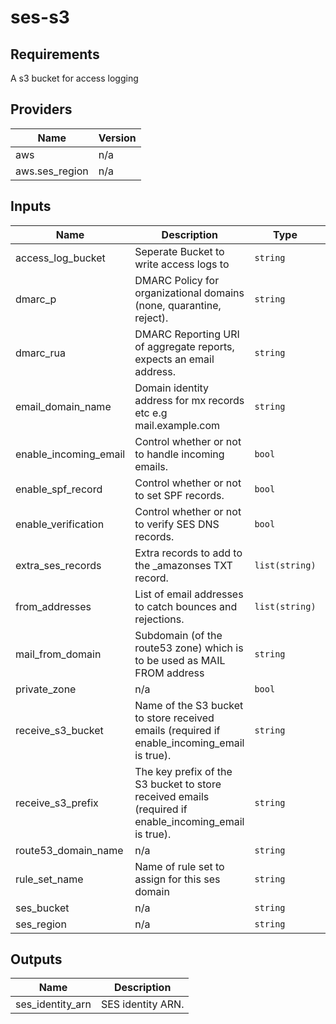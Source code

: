 # ses-s3

## Requirements

A s3 bucket for access logging

## Providers

| Name | Version |
|------|---------|
| aws | n/a |
| aws.ses\_region | n/a |

## Inputs

| Name | Description | Type | Default | Required |
|------|-------------|------|---------|:--------:|
| access\_log\_bucket | Seperate Bucket to write access logs to | `string` | n/a | yes |
| dmarc\_p | DMARC Policy for organizational domains (none, quarantine, reject). | `string` | `"none"` | no |
| dmarc\_rua | DMARC Reporting URI of aggregate reports, expects an email address. | `string` | n/a | yes |
| email\_domain\_name | Domain identity address for mx records etc e.g mail.example.com | `string` | n/a | yes |
| enable\_incoming\_email | Control whether or not to handle incoming emails. | `bool` | `true` | no |
| enable\_spf\_record | Control whether or not to set SPF records. | `bool` | `true` | no |
| enable\_verification | Control whether or not to verify SES DNS records. | `bool` | `true` | no |
| extra\_ses\_records | Extra records to add to the \_amazonses TXT record. | `list(string)` | `[]` | no |
| from\_addresses | List of email addresses to catch bounces and rejections. | `list(string)` | n/a | yes |
| mail\_from\_domain | Subdomain (of the route53 zone) which is to be used as MAIL FROM address | `string` | n/a | yes |
| private\_zone | n/a | `bool` | `false` | no |
| receive\_s3\_bucket | Name of the S3 bucket to store received emails (required if enable\_incoming\_email is true). | `string` | `""` | no |
| receive\_s3\_prefix | The key prefix of the S3 bucket to store received emails (required if enable\_incoming\_email is true). | `string` | `""` | no |
| route53\_domain\_name | n/a | `string` | n/a | yes |
| rule\_set\_name | Name of rule set to assign for this ses domain | `string` | `"main_rule_set"` | no |
| ses\_bucket | n/a | `string` | `"my_bucket"` | no |
| ses\_region | n/a | `string` | n/a | yes |

## Outputs

| Name | Description |
|------|-------------|
| ses\_identity\_arn | SES identity ARN. |

